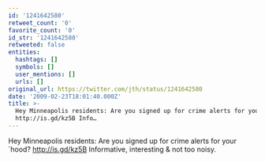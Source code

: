 ```yaml
---
id: '1241642580'
retweet_count: '0'
favorite_count: '0'
id_str: '1241642580'
retweeted: false
entities:
  hashtags: []
  symbols: []
  user_mentions: []
  urls: []
original_url: https://twitter.com/jth/status/1241642580
date: '2009-02-23T18:01:40.000Z'
title: >-
  Hey Minneapolis residents: Are you signed up for crime alerts for your `hood?
  http://is.gd/kz5B Info…
---
```


Hey Minneapolis residents: Are you signed up for crime alerts for your `hood? http://is.gd/kz5B Informative, interesting & not too noisy.